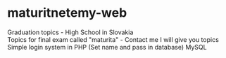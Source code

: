 # maturitnetemy-web
Graduation topics - High School in Slovakia <br/>
Topics for final exam called "maturita" - Contact me I will give you topics <br/>
Simple login system in PHP (Set name and pass in database) MySQL <br/>
